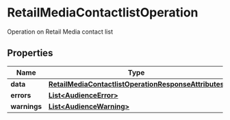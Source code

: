 

# RetailMediaContactlistOperation

Operation on Retail Media contact list

## Properties

| Name | Type | Description | Notes |
|------------ | ------------- | ------------- | -------------|
|**data** | [**RetailMediaContactlistOperationResponseAttributes**](RetailMediaContactlistOperationResponseAttributes.md) |  |  |
|**errors** | [**List&lt;AudienceError&gt;**](AudienceError.md) |  |  |
|**warnings** | [**List&lt;AudienceWarning&gt;**](AudienceWarning.md) |  |  |



